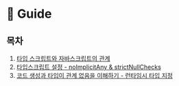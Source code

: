 # 📘 Guide

## 목차

1. [타입 스크립트와 자바스크립트의 관계](01./item01\_.md#1)
2. [타입스크립트 설정 - noImplicitAny & strictNullChecks](01./item02\_.md#2)
3. [코드 생성과 타입이 관계 없음을 이해하기 - 런타임시 타입 지정](01./item03\_.md#3)
